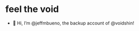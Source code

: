 # feel the void
- 👋 Hi, I’m @jeffmbueno, the backup account of @voidshin!

<!---
jeffmbueno/jeffmbueno is a ✨ special ✨ repository because its `README.md` (this file) appears on your GitHub profile.
You can click the Preview link to take a look at your changes.
--->
